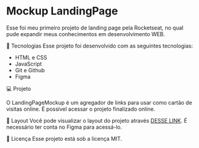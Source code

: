# Mockup LandingPage

Esse foi meu primeiro projeto de landing page pela Rocketseat, no qual pude expandir meus conhecimentos em desenvolvimento WEB.

🚀 Tecnologias
Esse projeto foi desenvolvido com as seguintes tecnologias:

- HTML e CSS
- JavaScript
- Git e Github
- Figma

💻 Projeto

O LandingPageMockup é um agregador de links para usar como cartão de visitas online. É possível acessar o projeto finalizado online.

🔖 Layout
Você pode visualizar o layout do projeto através <a href="https://www.figma.com/community/file/1187422022288947321">DESSE LINK</a>. É necessário ter conta no Figma para acessá-lo.

📝 Licença
Esse projeto está sob a licença MIT.
